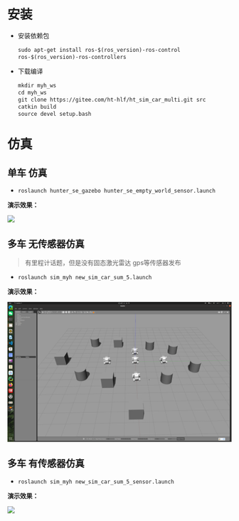 # 安装

- 安装依赖包

  ```
  sudo apt-get install ros-$(ros_version)-ros-control ros-$(ros_version)-ros-controllers
  ```

- 下载编译

  ```
  mkdir myh_ws
  cd myh_ws
  git clone https://gitee.com/ht-hlf/ht_sim_car_multi.git src
  catkin build
  source devel setup.bash
  ```

# 仿真

## 单车 仿真

- ```
  roslaunch hunter_se_gazebo hunter_se_empty_world_sensor.launch 
  ```

**演示效果：**

![](sim_myh.assets/%E5%B1%8F%E5%B9%95%E6%88%AA%E5%9B%BE%202023-01-14%20131501-16736733311963.png)

## 多车 无传感器仿真

> 有里程计话题，但是没有固态激光雷达 gps等传感器发布

- ```
  roslaunch sim_myh new_sim_car_sum_5.launch
  ```

**演示效果：**

![](sim_myh.assets/%E5%B1%8F%E5%B9%95%E6%88%AA%E5%9B%BE%202023-01-14%20125933-16736724115222.png)



## 多车 有传感器仿真

- ```
  roslaunch sim_myh new_sim_car_sum_5_sensor.launch
  ```

**演示效果：**

![](sim_myh.assets/%E5%B1%8F%E5%B9%95%E6%88%AA%E5%9B%BE%202023-01-14%20125154-16736720366621.png)